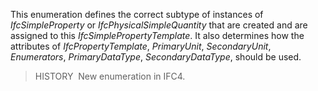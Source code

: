 ﻿This enumeration defines the correct subtype of instances of _IfcSimpleProperty_ or _IfcPhysicalSimpleQuantity_ that are created and are assigned to this _IfcSimplePropertyTemplate_. It also determines how the attributes of _IfcPropertyTemplate_, _PrimaryUnit_, _SecondaryUnit_, _Enumerators_, _PrimaryDataType_, _SecondaryDataType_, should be used.

> HISTORY&nbsp; New enumeration in IFC4.